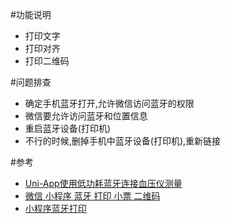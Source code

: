 #功能说明
+ 打印文字
+ 打印对齐
+ 打印二维码

#问题排查
- 确定手机蓝牙打开,允许微信访问蓝牙的权限
- 微信要允许访问蓝牙和位置信息
- 重启蓝牙设备(打印机)
- 不行的时候,删掉手机中蓝牙设备(打印机),重新链接 

#参考		
+ [Uni-App使用低功耗蓝牙连接血压仪测量](https://blog.csdn.net/msy_msy/article/details/94015449)
+ [微信 小程序 蓝牙 打印 小票 二维码](https://gitee.com/copperpeas/wx-bluetooth/)
+ [小程序蓝牙打印](https://github.com/benioZhang/miniprogram-bluetoothprinter)